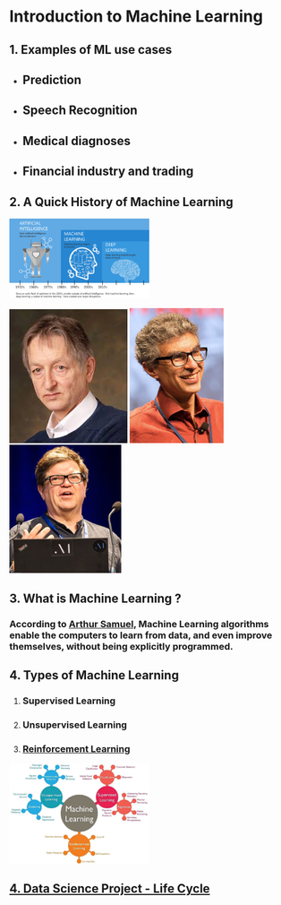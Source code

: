 # Introduction to Machine Learning

## 1. Examples of ML use cases

* ## Prediction
* ## Speech Recognition
* ## Medical diagnoses
* ## Financial industry and trading

##  2. A Quick History of Machine Learning
<a href="./image/history_of_machine_learning.png"><img src="./image/history_of_machine_learning.png" alt="History of Machine Learning" width="250"/></a>

<a href="https://en.wikipedia.org/wiki/Geoffrey_Hinton"><img src="./image/Geoffrey_Hinton.jpg" alt="Geoffrey Hinton"/></a>
<a href="https://en.wikipedia.org/wiki/Yoshua_Bengio"><img src="./image/Yoshua_Bengio.jpg" alt="Yoshua Bengio" width="168"/></a>
<a href="https://en.wikipedia.org/wiki/Yann_LeCun"><img src="./image/Yann_LeCun.jpg" alt="Yann LeCun" width="200"/></a>

## 3. What is Machine Learning ?

### According to <a href="https://en.wikipedia.org/wiki/Arthur_Samuel">Arthur Samuel</a>, Machine Learning algorithms enable the computers to learn from data, and even improve themselves, without being explicitly programmed.

## 4. Types of Machine Learning

1. ### Supervised Learning
2. ### Unsupervised Learning 
3. ### <a href="./image/reinforcement_learning.png">Reinforcement Learning</a>

<a href="./image/types_of_machine_learning.jpeg"><img src="./image/types_of_machine_learning.jpeg" alt="Types of Machine Learning" width="250"/></a>

## <a href="./image/datanalysis_life_cycle.png">4. Data Science Project - Life Cycle</a>
